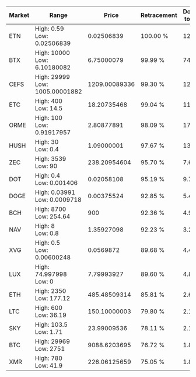 | Market | Range | Price| Retracement | Doubles to 50% |
| --- | --- | --- | --- | --- |
| ETN | High: 0.59<br />Low: 0.02506839 | 0.02506839 | 100.00 % | 12.27 |
| BTX | High: 10000<br />Low: 6.10180082 | 6.75000079 | 99.99 % | 741.19 |
| CEFS | High: 29999<br />Low: 1005.00001882 | 1209.00089336 | 99.30 % | 12.82 |
| ETC | High: 400<br />Low: 14.5 | 18.20735468 | 99.04 % | 11.38 |
| ORME | High: 100<br />Low: 0.91917957 | 2.80877891 | 98.09 % | 17.96 |
| HUSH | High: 30<br />Low: 0.4 | 1.09000001 | 97.67 % | 13.94 |
| ZEC | High: 3539<br />Low: 90 | 238.20954604 | 95.70 % | 7.62 |
| DOT | High: 0.4<br />Low: 0.001406 | 0.02058108 | 95.19 % | 9.75 |
| DOGE | High: 0.03991<br />Low: 0.0009718 | 0.00375524 | 92.85 % | 5.44 |
| BCH | High: 8700<br />Low: 254.64 | 900 | 92.36 % | 4.97 |
| NAV | High: 8<br />Low: 0.8 | 1.35927098 | 92.23 % | 3.24 |
| XVG | High: 0.5<br />Low: 0.00600248 | 0.0569872 | 89.68 % | 4.44 |
| LUX | High: 74.997998<br />Low: 0 | 7.79993927 | 89.60 % | 4.81 |
| ETH | High: 2350<br />Low: 177.12 | 485.48509314 | 85.81 % | 2.60 |
| LTC | High: 600<br />Low: 36.19 | 150.10000003 | 79.80 % | 2.12 |
| SKY | High: 103.5<br />Low: 1.71 | 23.99009536 | 78.11 % | 2.19 |
| BTC | High: 29969<br />Low: 2751 | 9088.6203695 | 76.72 % | 1.80 |
| XMR | High: 780<br />Low: 41.9 | 226.06125659 | 75.05 % | 1.82 |
